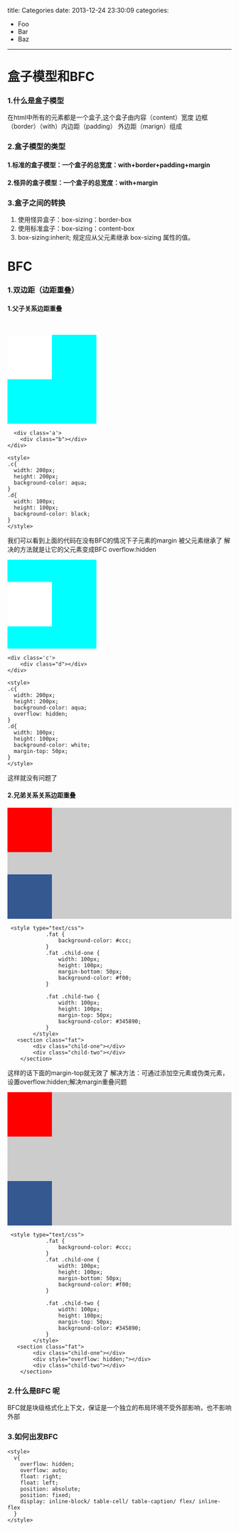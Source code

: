 title: Categories
date: 2013-12-24 23:30:09
categories:
- Foo
- Bar
- Baz
---

# 盒子模型和BFC
### 1.什么是盒子模型
在html中所有的元素都是一个盒子,这个盒子由内容（content）宽度
边框（border）（with）内边距（padding） 外边距（marign）组成
### 2.盒子模型的类型
#### 1.标准的盒子模型：一个盒子的总宽度：with+border+padding+margin
#### 2.怪异的盒子模型：一个盒子的总宽度：with+margin
### 3.盒子之间的转换
1. 使用怪异盒子：box-sizing：border-box
2. 使用标准盒子：box-sizing：content-box
3. box-sizing:inherit; 规定应从父元素继承 box-sizing 属性的值。
# BFC
### 1.双边距（边距重叠）
#### 1.父子关系边距重叠
<div class='a'>
    <div class="b"></div>
</div>

<style>
.a{
  width: 200px;
  height: 200px;
  background-color: aqua;
}
.b{
  width: 100px;
  height: 100px;
  background-color: white;
  margin-top: 50px;
}
</style>
```
  <div class='a'>
    <div class="b"></div>
</div>

<style>
.c{
  width: 200px;
  height: 200px;
  background-color: aqua;
}
.d{
  width: 100px;
  height: 100px;
  background-color: black; 
}
</style>
```
我们可以看到上面的代码在没有BFC的情况下子元素的margin 被父元素继承了
解决的方法就是让它的父元素变成BFC overflow:hidden
<div class='c'>
    <div class="d"></div>
</div>

<style>
.c{
  width: 200px;
  height: 200px;
  background-color: aqua;
  overflow: hidden;
}
.d{
  width: 100px;
  height: 100px;
  background-color: white;
  margin-top: 50px;
}
</style>
```
<div class='c'>
    <div class="d"></div>
</div>

<style>
.c{
  width: 200px;
  height: 200px;
  background-color: aqua;
  overflow: hidden;
}
.d{
  width: 100px;
  height: 100px;
  background-color: white;
  margin-top: 50px;
}
</style>
```
这样就没有问题了
#### 2.兄弟关系关系边距重叠
  <style type="text/css">
            .fat {
                background-color: #ccc;
            }
            .fat .child-one {
                width: 100px;
                height: 100px;
                margin-bottom: 50px;
                background-color: #f00;
            }

            .fat .child-two {
                width: 100px;
                height: 100px;
                margin-top: 50px;
                background-color: #345890;
            }
        </style>
   <section class="fat">
        <div class="child-one"></div>
        <div class="child-two"></div>
    </section>

```
 <style type="text/css">
            .fat {
                background-color: #ccc;
            }
            .fat .child-one {
                width: 100px;
                height: 100px;
                margin-bottom: 50px;
                background-color: #f00;
            }

            .fat .child-two {
                width: 100px;
                height: 100px;
                margin-top: 50px;
                background-color: #345890;
            }
        </style>
   <section class="fat">
        <div class="child-one"></div>
        <div class="child-two"></div>
    </section>
```
 这样的话下面的margin-top就无效了
 解决方法：可通过添加空元素或伪类元素，设置overflow:hidden;解决margin重叠问题
   <style type="text/css">
            .fat {
                background-color: #ccc;
            }
            .fat .child-one {
                width: 100px;
                height: 100px;
                margin-bottom: 50px;
                background-color: #f00;
            }

            .fat .child-two {
                width: 100px;
                height: 100px;
                margin-top: 50px;
                background-color: #345890;
            }
        </style>
   <section class="fat">
        <div class="child-one"></div>
         <div style="overflow: hidden;"></div>
        <div class="child-two"></div>
    </section>

```
 <style type="text/css">
            .fat {
                background-color: #ccc;
            }
            .fat .child-one {
                width: 100px;
                height: 100px;
                margin-bottom: 50px;
                background-color: #f00;
            }

            .fat .child-two {
                width: 100px;
                height: 100px;
                margin-top: 50px;
                background-color: #345890;
            }
        </style>
   <section class="fat">
        <div class="child-one"></div>
        <div style="overflow: hidden;"></div>
        <div class="child-two"></div>
    </section>
```
### 2.什么是BFC 呢
BFC就是块级格式化上下文，保证是一个独立的布局环境不受外部影响，也不影响外部
### 3.如何出发BFC
```
<style>
  v{
    overflow: hidden;
    overflow: auto;
    float: right;
    float: left;
    position: absolute;
    position: fixed;
    display: inline-block/ table-cell/ table-caption/ flex/ inline-flex
  }
</style>
